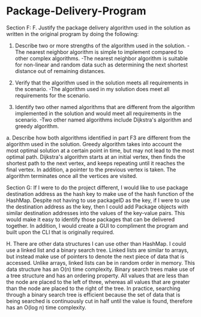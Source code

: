 # Package-Delivery-Program

Section F:
F.  Justify the package delivery algorithm used in the solution as written in the original program by doing the following:
1.  Describe two or more strengths of the algorithm used in the solution.
-The nearest neighbor algorithm is simple to implement compared to other complex algorithms.
-The nearest neighbor algorithm is suitable for non-linear and random data such as determining the next shortest distance out of remaining distances.

2.  Verify that the algorithm used in the solution meets all requirements in the scenario.
-The algorithm used in my solution does meet all requirements for the scenario.

3.  Identify two other named algorithms that are different from the algorithm implemented in the solution and would meet all requirements in the scenario.
-Two other named algorithms include Dijkstra's algorithm and greedy algorithm.

a.  Describe how both algorithms identified in part F3 are different from the algorithm used in the solution.
Greedy algorithm takes into account the most optimal solution at a certain point in time, but may not lead to the most optimal path.
Dijkstra's algorithm starts at an initial vertex, then finds the shortest path to the next vertex, and keeps repeating until it reaches the final vertex. 
In addition, a pointer to the previous vertex is taken. The algorithm terminates once all the vertices are visited.


Section G:
If I were to do the project different, I would like to use package destination address as the hash key to make use of the hash function of the HashMap. Despite not 
having to use packageID as the key, if I were to use the destination address as the key, then I could add Package objects with similar destination addresses into the
values of the key-value pairs. This would make it easy to identify those packages that can be delivered together. In addition, I would create a GUI to compliment the
program and built upon the CLI that is originally required.

H. There are other data structures I can use other than HashMap. I could use a linked list and a binary search tree.
Linked lists are similar to arrays, but instead make use of pointers to denote the next piece of data that is accessed. Unlike arrays, linked lists can be in random order
in memory. This data structure has an O(n) time complexity.
Binary search trees make use of a tree structure and has an ordering property. All values that are less than the node are placed to the left of three, whereas all values that are greater
than the node are placed to the right of the tree. In practice, searching through a binary search tree is efficient because the set of data that is being searched is 
continuously cut in half until the value is found, therefore has an O(log n) time complexity.